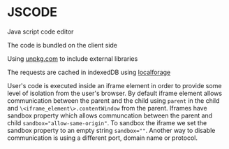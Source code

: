 # JSCODE

Java script code editor

The code is bundled on the client side

Using [unpkg.com](https://unpkg.com) to include external libraries

The requests are cached in indexedDB using [localforage](https://www.npmjs.com/package/localforage)

User's code is executed inside an iframe element in order to provide some level of isolation from the user's browser. By default iframe element allows communication between the parent and the child using `parent` in the child and `\<iframe_element\>.contentWindow` from the parent.
Iframes have sandbox property which allows communcation between the parent and child `sandbox="allow-same-origin"`. To sandbox the iframe we set the sandbox property to an empty string `sandbox=""`.
Another way to disable communication is using a different port, domain name or protocol.